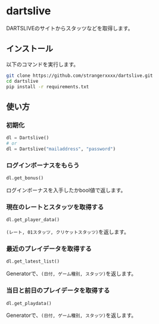 # dartslive

DARTSLIVEのサイトからスタッツなどを取得します。

## インストール

以下のコマンドを実行します。

```bash
git clone https://github.com/strangerxxxx/dartslive.git
cd dartslive
pip install -r requirements.txt
```

## 使い方

### 初期化

```python
dl = Dartslive()
# or
dl = Dartslive("mailaddress", "password")
```

### ログインボーナスをもらう

```python
dl.get_bonus()
```

ログインボーナスを入手したかbool値で返します。

### 現在のレートとスタッツを取得する

```python
dl.get_player_data()
```

`(レート, 01スタッツ, クリケットスタッツ)`を返します。

### 最近のプレイデータを取得する

```python
dl.get_latest_list()
```

Generatorで、`(日付, ゲーム種別, スタッツ)`を返します。

### 当日と前日のプレイデータを取得する

```python
dl.get_playdata()
```

Generatorで、`(日付, ゲーム種別, スタッツ)`を返します。
